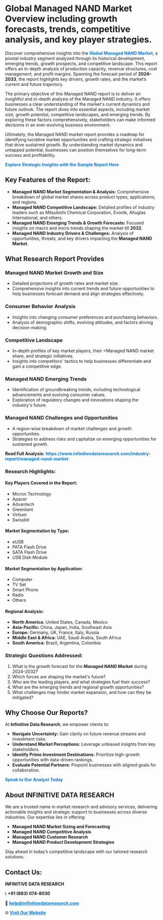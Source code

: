 <h1>Global Managed NAND Market Overview including growth forecasts, trends, competitive analysis, and key player strategies.</h1>
<p>
Discover comprehensive insights into the 
<a href="https://www.infinitivedataresearch.com/industry-report/managed-nand-market" rel="dofollow" style="color: #007BFF; text-decoration: none;"><strong>Global Managed NAND Market</strong></a>, a pivotal industry segment analyzed through its historical development, emerging trends, growth prospects, and competitive landscape. This report offers an in-depth analysis of production capacity, revenue structures, cost management, and profit margins. Spanning the forecast period of <strong>2024–2033</strong>, the report highlights key drivers, growth rates, and the market’s current and future trajectory.
</p>
<p>
The primary objective of this Managed NAND report is to deliver an insightful and in-depth analysis of the Managed NAND industry. It offers businesses a clear understanding of the market's current dynamics and future outlook. The report dives into essential aspects, including market size, growth potential, competitive landscapes, and emerging trends. By exploring these factors comprehensively, stakeholders can make informed decisions in an ever-evolving business environment.
</p>
<p>
Ultimately, the Managed NAND market report provides a roadmap for identifying lucrative market opportunities and crafting strategic initiatives that drive sustained growth. By understanding market dynamics and untapped potential, businesses can position themselves for long-term success and profitability.
</p>
<p>
<a href="https://www.infinitivedataresearch.com/request-sample/reportId=106853" style="color: #007BFF; text-decoration: none;"><strong>Explore Strategic Insights with the Sample Report Here</strong></a>
</p>

<h2>Key Features of the Report:</h2>
<ul>
<li><strong>Managed NAND Market Segmentation & Analysis:</strong> Comprehensive breakdown of global market shares across product types, applications, and regions.</li>
<li><strong>Managed NAND Competitive Landscape:</strong> Detailed profiles of industry leaders such as Mitsubishi Chemical Corporation, Evonik, Altuglas International, and others.</li>
<li><strong>Managed NAND Emerging Trends & Growth Forecasts:</strong> Focused insights on macro and micro trends shaping the market till <strong>2032</strong>.</li>
<li><strong>Managed NAND Industry Drivers & Challenges:</strong> Analysis of opportunities, threats, and key drivers impacting the <strong>Managed NAND Market</strong>.</li>
</ul>

<h2>What Research Report Provides</h2>
<h3>Managed NAND Market Growth and Size</h3>
<ul>
<li>Detailed projections of growth rates and market size.</li>
<li>Comprehensive insights into current trends and future opportunities to help businesses forecast demand and align strategies effectively.</li>
</ul>

<h3>Consumer Behavior Analysis</h3>
<ul>
<li>Insights into changing consumer preferences and purchasing behaviors.</li>
<li>Analysis of demographic shifts, evolving attitudes, and factors driving decision-making.</li>
</ul>

<h3>Competitive Landscape</h3>
<ul>
<li>In-depth profiles of key market players, their >Managed NAND market share, and strategic initiatives.</li>
<li>Insights into competitors' tactics to help businesses differentiate and gain a competitive edge.</li>
</ul>

<h3>Managed NAND Emerging Trends</h3>
<ul>
<li>Identification of groundbreaking trends, including technological advancements and evolving consumer values.</li>
<li>Exploration of regulatory changes and innovations shaping the industry's future.</li>
</ul>

<h3>Managed NAND Challenges and Opportunities</h3>
<ul>
<li>A region-wise breakdown of market challenges and growth opportunities.</li>
<li>Strategies to address risks and capitalize on emerging opportunities for sustained growth.</li>
</ul>
<p><strong>Read Full Analysis:</strong> <a href="https://www.infinitivedataresearch.com/industry-report/managed-nand-market" rel="dofollow" style="color: #007BFF; text-decoration: none;"><strong>https://www.infinitivedataresearch.com/industry-report/managed-nand-market</strong></a></p>
<h3>Research Highlights:</h3>
<h4>Key Players Covered in the Report:</h4>
<ul><li>Micron Technology</li><li>Apacer</li><li>Advantech</li><li>Greenliant</li><li>Virtium</li><li>Swissbit</li></ul>
<h4>Market Segmentation by Type:</h4>
<ul><li>eUSB</li><li>PATA Flash Drive</li><li>SATA Flash Drive</li><li>USB Dish Module</li></ul>
<h4>Market Segmentation by Application:</h4>
<ul><li>Computer</li><li>TV Set</li><li>Smart Phone</li><li>Radio</li><li>Others</li></ul>

<h4>Regional Analysis:</h4>
<ul>
<li><strong>North America:</strong> United States, Canada, Mexico</li>
<li><strong>Asia-Pacific:</strong> China, Japan, India, Southeast Asia</li>
<li><strong>Europe:</strong> Germany, UK, France, Italy, Russia</li>
<li><strong>Middle East & Africa:</strong> UAE, Saudi Arabia, South Africa</li>
<li><strong>South America:</strong> Brazil, Argentina, Colombia</li>
</ul>

<h3>Strategic Questions Addressed:</h3>
<ol>
<li>What is the growth forecast for the <strong>Managed NAND Market</strong> during 2024–2032?</li>
<li>Which forces are shaping the market's future?</li>
<li>Who are the leading players, and what strategies fuel their success?</li>
<li>What are the emerging trends and regional growth opportunities?</li>
<li>What challenges may hinder market expansion, and how can they be mitigated?</li>
</ol>

<h2>Why Choose Our Reports?</h2>
<p>At <strong>Infinitive Data Research</strong>, we empower clients to:</p>
<ul>
<li><strong>Navigate Uncertainty:</strong> Gain clarity on future revenue streams and investment risks.</li>
<li><strong>Understand Market Perceptions:</strong> Leverage unbiased insights from key stakeholders.</li>
<li><strong>Identify Prime Investment Destinations:</strong> Prioritize high-growth opportunities with data-driven rankings.</li>
<li><strong>Evaluate Potential Partners:</strong> Pinpoint businesses with aligned goals for collaboration.</li>
</ul>
<p><a href="https://www.infinitivedataresearch.com/industry-report/managed-nand-market" rel="dofollow" style="color: #007BFF; text-decoration: none;"><strong>Speak to Our Analyst Today</strong></a></p>

<h2>About INFINITIVE DATA RESEARCH</h2>
<p>We are a trusted name in market research and advisory services, delivering actionable insights and strategic support to businesses across diverse industries. Our expertise lies in offering:</p>
<ul>
<li><strong>Managed NAND Market Sizing and Forecasting</strong></li>
<li><strong>Managed NAND Competitive Analysis</strong></li>
<li><strong>Managed NAND Customer Research</strong></li>
<li><strong>Managed NAND Product Development Strategies</strong></li>
</ul>
<p>Stay ahead in today’s competitive landscape with our tailored research solutions.</p>

<h2>Contact Us:</h2>
<p><strong>INFINITIVE DATA RESEARCH</strong></p>
<p>📞 <strong>+91 (883) 074-8030</strong></p>
<p>📧 <strong><a href="mailto:help@infinitivedataresearch.com" style="color: #007BFF;">help@infinitivedataresearch.com</a></strong></p>
<p>🌐 <strong><a href="https://www.infinitivedataresearch.com" rel="dofollow" style="color: #007BFF;">Visit Our Website</a></strong></p>